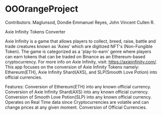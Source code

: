 # OOOrangeProject
Contributors: Maglunsod, Dondie Emmanuel 
              Reyes, John Vincent Cullen R.

 Axie Infinity Tokens Converter

Axie Infinity is a game that allows players to collect, breed, raise, battle and trade creatures known as 'Axies' which are digitized NFT's (Non-Fungible Token). The game is categorized as a 'play-to-earn' genre where players can earn tokens that can be traded on Binance as an Ethereum-based cryptocurrency. For more info on Axie Infinity, visit: https://axieinfinity.com/. This app focuses on the conversion of Axie Infinity Tokens namely: Ethereum(ETH), Axie Infinity Shard(AXS), and SLP(Smooth Love Potion) into official currencies.

Features:
  Conversion of Ethereum(ETH) into any known official currency.
  Conversion of Axie Infinity Shard(AXS) into any known official currency.
  Conversion of Smooth Love Potion(SLP) into any known official currency.
  Operates on Real Time data since Cryptocurrencies are volatile and can change prices at any given moment.
  Conversion of Official Currencies.
